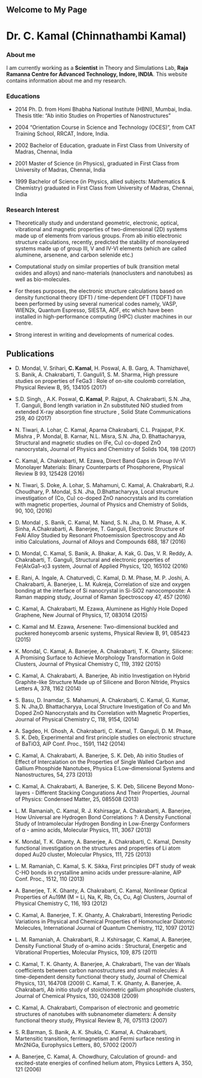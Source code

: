 ## Welcome to My Page

# Dr. C. Kamal (Chinnathambi Kamal)

### About me

I am currently working as a **Scientist** in Theory and Simulations Lab, **Raja Ramanna Centre for Advanced Technology, Indore, INDIA**. This website contains information about me and my research. 

### Educations

- 2014 Ph. D. from Homi Bhabha National Institute (HBNI), Mumbai, India. Thesis title: “Ab initio Studies on Properties of Nanostructures”

- 2004 “Orientation Course in Science and Technology (OCES)”, from CAT Training School, RRCAT, Indore, India.

- 2002  Bachelor of Education, graduate in First Class from University of Madras, Chennai, India

- 2001 Master of Science (in Physics), graduated in First Class from University of Madras, Chennai, India

- 1999 Bachelor of Science (in Physics, allied subjects: Mathematics & Chemistry) graduated in First Class from University of Madras, Chennai, India

### Research Interest 
- Theoretically study and understand geometric, electronic, optical, vibrational and magnetic properties of two-dimensional (2D) systems made up of elements from various groups. From  ab initio electronic structure calculations, recently, predicted the stability of monolayered systems made up of group III, V and IV-VI elements (which are called aluminene, arsenene, and carbon selenide etc.)

- Computational study on similar properties of  bulk (transition metal oxides and alloys) and nano-materials (nanoclusters and  nanotubes) as well as bio-molecules.

- For theses purposes, the electronic structure calculations based on density functional theory (DFT) / time-dependent DFT (TDDFT) have been performed by using several numerical codes namely, VASP, WIEN2k, Quantum Espresso, SIESTA, ADF, etc which have been installed in high-performance computing (HPC) cluster machines in our centre. 		

- Strong interest in writing and developments of numerical codes.

## Publications

- D. Mondal, V. Srihari, **C. Kamal**, H. Poswal, A. B. Garg, A. Thamizhavel, S. Banik, A. Chakrabarti, T. Ganguli1, S. M. Sharma, High pressure studies on properties of FeGa3 : Role of on-site coulomb correlation, Physical Review B, 95, 134105 (2017) 

- S.D. Singh, , A.K. Poswal, **C. Kamal**, P. Rajput, A. Chakrabarti, S.N. Jha, T. Ganguli, Bond length variation in Zn substituted NiO studied from extended X-ray absorption fine structure , Solid State Communications 259, 40 (2017)

- N. Tiwari, A. Lohar, C. Kamal, Aparna Chakrabarti, C.L. Prajapat, P.K. Mishra , P. Mondal, B. Karnar, N.L. Misra, S.N. Jha, D. Bhattacharyya, Structural and magnetic studies on (Fe, Cu) co-doped ZnO nanocrystals, Journal of Physics and Chemistry of Solids 104,  198 (2017)

- C. Kamal, A. Chakrabarti, M. Ezawa, Direct Band Gaps in Group IV-VI Monolayer Materials: Binary Counterparts of Phosphorene, Physical Review B 93, 125428 (2016)

- N. Tiwari, S. Doke, A. Lohar, S. Mahamuni, C. Kamal, A. Chakrabarti, R.J. Choudhary, P. Mondal, S.N. Jha, D.Bhattacharyya, Local structure investigation of  (Co, Cu) co-doped ZnO nanocrystals and its correlation with magnetic properties, Journal of Physics and Chemistry of Solids, 90, 100, (2016)

- D. Mondal , S. Banik, C. Kamal, M. Nand, S. N. Jha, D. M. Phase, A. K. Sinha, A.Chakrabarti, A. Banerjee, T. Ganguli, Electronic Structure of FeAl Alloy Studied by Resonant Photoemission Spectroscopy and Ab initio Calculations, Journal of Alloys and Compounds 688, 187 (2016)

- D. Mondal, C. Kamal, S. Banik, A. Bhakar, A. Kak, G. Das, V. R. Reddy, A. Chakrabarti, T. Ganguli, Structural and electronic properties of Fe(AlxGa1–x)3 system, Journal of Applied Physics, 120, 165102 (2016)

- E. Rani, A. Ingale, A. Chaturvedi, C. Kamal, D. M. Phase, M. P. Joshi, A. Chakrabarti,  	A. Banerjee, L. M. Kukreja, Correlation of size and oxygen bonding at the interface of Si nanocrystal in Si-SiO2 nanocomposite: A Raman mapping study, Journal of Raman Spectroscopy 47, 457 (2016)

- C. Kamal, A. Chakrabarti, M. Ezawa, Aluminene as Highly Hole Doped 	Graphene, New Journal of Physics, 17, 083014 (2015)

- C. Kamal and M.  Ezawa, Arsenene: Two-dimensional buckled and puckered 	honeycomb arsenic systems, Physical Review B, 91, 085423 (2015)

- K. Mondal, C. Kamal, A. Banerjee, A. Chakrabarti, T. K. Ghanty, Silicene: A Promising Surface to Achieve Morphology Transformation in Gold Clusters, Journal of Physical Chemistry C, 119, 3192 (2015)

- C. Kamal, A. Chakrabarti, A. Banerjee, Ab initio Investigation on Hybrid Graphite-like Structure Made up of Silicene and Boron Nitride, Physics Letters A, 378, 1162 (2014)

- S. Basu, D. Inamdar, S. Mahamuni, A. Chakrabarti, C. Kamal, G. Kumar, S. N. Jha,D. Bhattacharyya, Local Structure Investigation of Co and Mn Doped ZnO Nanocrystals and its Correlation with Magnetic Properties, Journal of Physical Chemistry C, 118, 9154, (2014)

- A. Sagdeo, H. Ghosh, A. Chakrabarti, C. Kamal, T. Ganguli, D. M. Phase, S. K. Deb, Experimental and first principle studies on electronic structure of BaTiO3, AIP Conf. Proc., 1591, 1142 (2014)


- C. Kamal, A. Chakrabarti, A. Banerjee, S. K. Deb, Ab initio Studies of Effect of Intercalation on the Properties of Single Walled Carbon and Gallium Phosphide Nanotubes, Physica E:Low-dimensional Systems and Nanostructures, 54, 273 (2013)

- C. Kamal, A. Chakrabarti, A. Banerjee, S. K. Deb, Silicene Beyond Mono-layers - Different Stacking Congurations And Their Properties, Journal of Physics: Condensed Matter, 25, 085508 (2013)

- L. M. Ramaniah, C. Kamal, R. J. Kshirsagar, A. Chakrabarti, A. Banerjee, How Universal are Hydrogen Bond Correlations ?: A Density Functional Study of Intramolecular Hydrogen Bonding in Low-Energy Conformers of α - amino acids, Molecular Physics, 111, 3067 (2013)

- K. Mondal, T. K. Ghanty, A. Banerjee, A. Chakrabarti, C. Kamal, Density functional investigation on the structures and properties of Li atom doped Au20 cluster, Molecular Physics, 111, 725 (2013)

- L. M. Ramaniah, C. Kamal, S. K. Sikka, First principles DFT study of weak C-HO bonds in crystalline amino acids under pressure-alanine, AIP Conf. Proc., 1512, 110 (2013)

- A. Banerjee, T. K. Ghanty, A. Chakrabarti, C. Kamal, Nonlinear Optical Properties of Au19M (M = Li, Na, K, Rb, Cs, Cu, Ag) Clusters, Journal of Physical Chemistry C, 116, 193 (2012)

- C. Kamal, A. Banerjee, T. K. Ghanty, A. Chakrabarti, Interesting Periodic Variations in Physical and Chemical Properties of Homonuclear Diatomic Molecules, International Journal of Quantum Chemistry, 112, 1097 (2012)

- L. M. Ramaniah, A. Chakrabarti, R. J. Kshirsagar, C. Kamal, A. Banerjee, Density Functional Study of α-amino acids : Structural, Energetic and Vibrational Properties, Molecular Physics, 109, 875 (2011)

- C. Kamal, T. K. Ghanty, A. Banerjee, A. Chakrabarti, The van der Waals coefficients between carbon nanostructures and small molecules: A time-dependent density functional theory study, Journal of Chemical Physics, 131, 164708 (2009)
C. Kamal, T. K. Ghanty, A. Banerjee, A. Chakrabarti, Ab initio study of stoichiometric gallium phosphide clusters, Journal of Chemical Physics, 130, 024308 (2009)

- C. Kamal, A. Chakrabarti, Comparison of electronic and geometric structures of nanotubes with subnanometer diameters: A density functional theory study, Physical Review B, 76, 075113 (2007)

- S. R.Barman, S. Banik, A. K. Shukla, C. Kamal, A. Chakrabarti, Martensitic transition, ferrimagnetism and Fermi surface nesting in Mn2NiGa, Europhysics Letters, 80, 57002 (2007)

- A. Banerjee, C. Kamal, A. Chowdhury, Calculation of ground- and excited-state energies of confined helium atom, Physics Letters A, 350, 121 (2006)
